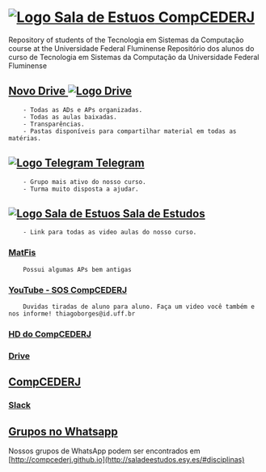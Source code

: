 # [![Logo Sala de Estuos](https://compcederj.github.io/img/logo-novo-nav.png) CompCEDERJ](https://compcederj.github.io)
Repository of students of the Tecnologia em Sistemas da Computação course at the Universidade Federal Fluminense
Repositório dos alunos do curso de Tecnologia em Sistemas da Computação da Universidade Federal Fluminense

## [Novo Drive ![Logo Drive](http://saladeestudos.esy.es/_imagens/drive.png)](https://drive.google.com/drive/folders/0B09LpkQ_E4zTSnJNcEZVYmNjbEU?usp=sharing)
        - Todas as ADs e APs organizadas.
        - Todas as aulas baixadas.
        - Transparências.
        - Pastas disponíveis para compartilhar material em todas as matérias.

## [![Logo Telegram](http://saladeestudos.esy.es/_imagens/telegram.png) Telegram](https://t.me/computacaoUFF)
        - Grupo mais ativo do nosso curso.
        - Turma muito disposta a ajudar.
        
## [![Logo Sala de Estuos](https://compcederj.github.io/img/logo-novo-nav.png) Sala de Estudos](http://saladeestudos.esy.es)
        - Link para todas as video aulas do nosso curso.

### [MatFis](https://drive.google.com/drive/folders/0Bw61PcDthNLSOGt5ZC1pc0d2X2s)
        Possui algumas APs bem antigas

### [YouTube - SOS CompCEDERJ](https://www.youtube.com/channel/UCfL4Poo2CW2ww9MCcWWvasA)
        Duvidas tiradas de aluno para aluno. Faça um video você também e nos informe! thiagoborges@id.uff.br

### [HD do CompCEDERJ](https://onedrive.live.com/?authkey=%21AIZLFUL1M2GDyyk&id=589E18067CE99545%21522&cid=589E18067CE99545)

### [Drive](https://goo.gl/UPc92N)

## [CompCEDERJ](http://www.compcederj.com.br)
        
### [Slack](https://slack-compcederj.herokuapp.com/)

## [Grupos no Whatsapp](http://saladeestudos.esy.es/#disciplinas)
    
Nossos grupos de WhatsApp podem ser encontrados em [http://compcederj.github.io](http://saladeestudos.esy.es/#disciplinas)
